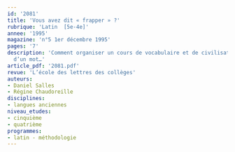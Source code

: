 ```yaml
---
id: '2081'
title: 'Vous avez dit « frapper » ?'
rubrique: 'Latin  [5e-4e]'
annee: '1995'
magazine: 'n°5 1er décembre 1995'
pages: '7'
description: 'Comment organiser un cours de vocabulaire et de civilisation à partir
  d’un mot…'
article_pdf: '2081.pdf'
revue: 'L’école des lettres des collèges'
auteurs:
- Daniel Salles
- Régine Chaudoreille
disciplines:
- langues anciennes
niveau_etudes:
- cinquième
- quatrième
programmes:
- latin - méthodologie
---
```

